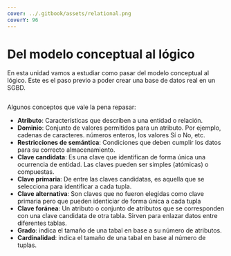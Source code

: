 ```yaml
---
cover: ../.gitbook/assets/relational.png
coverY: 96
---
```


# Del modelo conceptual al lógico

En esta unidad vamos a estudiar como pasar del modelo conceptual al lógico. Este es el paso previo a poder crear una base de datos real en un SGBD.

<figure><img src="https://lh6.googleusercontent.com/sa4gldGhDO5WrhnxT9ZZcZsOIjxjp4pM61_QB36y3VEY_vpdRF4M3poBR-FfoOXgHUL6T_lz00ClQfuYS46TL95UWwRnvVStwi5sN4fMJYT3s5Vw2UVSrbjqqeq3M5Pc2c_44yjKruKeGY3Lev7qog=s2048" alt=""><figcaption></figcaption></figure>

Algunos conceptos que vale la pena repasar:

* **Atributo**: Características que describen a una entidad o relación.
* **Dominio**: Conjunto de valores permitidos para un atributo. Por ejemplo, cadenas de caracteres. números enteros, los valores Sí o No, etc.
* **Restricciones de semántica**: Condiciones que deben cumplir los datos para su correcto almacenamiento.&#x20;
* **Clave candidata**: Es una clave que identifican de forma única una ocurrencia de entidad. Las claves pueden ser simples (atómicas) o compuestas.&#x20;
* **Clave primaria**: De entre las claves candidatas, es aquella que se selecciona para identificar a cada tupla.
* **Clave alternativa**: Son claves que no fueron elegidas como clave primaria pero que pueden identiciar de forma única a cada tupla
* **Clave foránea**: Un atributo o conjunto de atributos que se corresponden con una clave candidata de otra tabla. Sirven para enlazar datos entre diferentes tablas.
* **Grado**: indica el tamaño de una tabal en base a su número de atributos.
* **Cardinalidad**: indica el tamaño de una tabal en base al número de tuplas.

<figure><img src="https://lh6.googleusercontent.com/QMaHVKo3VdIS-mmw17TvY9l_e1RriF6vZG-JyhJ5-134-pLh6UXLPDnzjFahR3V15UtlVvKfo6pFqvFE48ReO_ufGBGv_mOquJpJYG6X4R1TW1jVQhZ3s0aqK_gnWtE1-hiuB7zbm-xoJI5fDsjprw=s2048" alt=""><figcaption></figcaption></figure>
